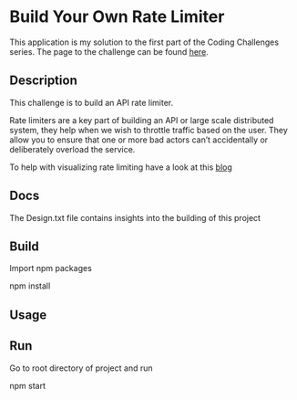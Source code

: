# Build Your Own Rate Limiter

This application is my solution to the first part of the Coding Challenges series. The page to the challenge can be found [here](https://codingchallenges.fyi/challenges/challenge-rate-limiter/).

## Description

This challenge is to build an API rate limiter.

Rate limiters are a key part of building an API or large scale distributed system, they help when we wish to throttle traffic based on the user. They allow you to ensure that one or more bad actors can’t accidentally or deliberately overload the service.

To help with visualizing rate limiting have a look at this [blog](https://smudge.ai/blog/ratelimit-algorithms)

## Docs

The Design.txt file contains insights into the building of this project

## Build

Import npm packages

npm install

## Usage

## Run

Go to root directory of project and run

npm start
